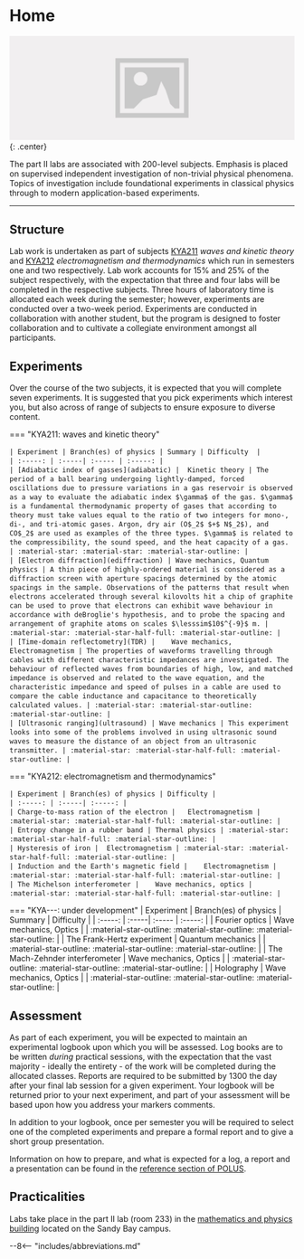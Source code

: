 # Home

![](header.jpg){: .center}

The part II labs are associated with 200-level subjects. Emphasis is placed on supervised independent investigation of non-trivial physical phenomena. Topics of investigation include foundational experiments in classical physics through to modern application-based experiments.

---

## Structure

Lab work is undertaken as part of subjects [KYA211](https://www.utas.edu.au/courses/cse/units/kya211-waves-and-kinetic-theory) *waves and kinetic theory* and [KYA212](https://www.utas.edu.au/courses/cse/units/kya212-electromagnetism-and-thermodynamics) *electromagnetism and thermodynamics* which run in semesters one and two respectively. Lab work accounts for 15% and 25% of the subject respectively, with the expectation that three and four labs will be completed in the respective subjects. Three hours of laboratory time is allocated each week during the semester; however, experiments are conducted over a two-week period. Experiments are conducted in collaboration with another student, but the program is designed to foster collaboration and to cultivate a collegiate environment amongst all participants.

## Experiments

Over the course of the two subjects, it is expected that you will complete seven experiments. It is suggested that you pick experiments which interest you, but also across of range of subjects to ensure exposure to diverse content.

=== "KYA211: waves and kinetic theory"

    | Experiment | Branch(es) of physics | Summary | Difficulty  |
    | :-----: | :-----| :----- | :-----: |
    | [Adiabatic index of gasses](adiabatic) |	Kinetic theory | The period of a ball bearing undergoing lightly-damped, forced oscillations due to pressure variations in a gas reservoir is observed as a way to evaluate the adiabatic index $\gamma$ of the gas. $\gamma$ is a fundamental thermodynamic property of gases that according to theory must take values equal to the ratio of two integers for mono-, di-, and tri-atomic gases. Argon, dry air (O$_2$ $+$ N$_2$), and CO$_2$ are used as examples of the three types. $\gamma$ is related to the compressibility, the sound speed, and the heat capacity of a gas. | :material-star: :material-star: :material-star-outline: |
    | [Electron diffraction](ediffraction) | Wave mechanics, Quantum physics | A thin piece of highly-ordered material is considered as a diffraction screen with aperture spacings determined by the atomic spacings in the sample. Observations of the patterns that result when electrons accelerated through several kilovolts hit a chip of graphite can be used to prove that electrons can exhibit wave behaviour in accordance with deBroglie's hypothesis, and to probe the spacing and arrangement of graphite atoms on scales $\lesssim$10$^{-9}$ m. | :material-star: :material-star-half-full: :material-star-outline: |
    | [Time-domain reflectometry](TDR) |	Wave mechanics, Electromagnetism | The properties of waveforms travelling through cables with different characteristic impedances are investigated. The behaviour of reflected waves from boundaries of high, low, and matched impedance is observed and related to the wave equation, and the characteristic impedance and speed of pulses in a cable are used to compare the cable inductance and capacitance to theoretically calculated values. | :material-star: :material-star-outline: :material-star-outline: |
    | [Ultrasonic ranging](ultrasound) | Wave mechanics | This experiment looks into some of the problems involved in using ultrasonic sound waves to measure the distance of an object from an ultrasonic transmitter. | :material-star: :material-star-half-full: :material-star-outline: |

=== "KYA212: electromagnetism and thermodynamics"

    | Experiment | Branch(es) of physics | Difficulty |
    | :-----: | :-----| :-----: |
    | Charge-to-mass ration of the electron |	Electromagnetism | :material-star: :material-star-half-full: :material-star-outline: |
    | Entropy change in a rubber band |	Thermal physics | :material-star: :material-star-half-full: :material-star-outline: |
    | Hysteresis of iron |	Electromagnetism | :material-star: :material-star-half-full: :material-star-outline: |
    | Induction and the Earth's magnetic field |	Electromagnetism | :material-star: :material-star-half-full: :material-star-outline: |
    | The Michelson interferometer |	Wave mechanics, optics | :material-star: :material-star-half-full: :material-star-outline: |

=== "KYA---: under development"
    | Experiment | Branch(es) of physics | Summary | Difficulty  |
    | :-----: | :-----| :----- | :-----: |
    | Fourier optics | Wave mechanics, Optics | | :material-star-outline: :material-star-outline: :material-star-outline: |
    | The Frank-Hertz experiment | Quantum mechanics | | :material-star-outline: :material-star-outline: :material-star-outline: |
    | The Mach-Zehnder interferometer | Wave mechanics, Optics | | :material-star-outline: :material-star-outline: :material-star-outline: |
    | Holography |	Wave mechanics, Optics | | :material-star-outline: :material-star-outline: :material-star-outline: |

## Assessment
As part of each experiment, you will be expected to maintain an experimental logbook upon which you will be assessed. Log books are to be written _during_ practical sessions, with the expectation that the vast majority - ideally the entirety - of the work will be completed during the allocated classes. Reports are required to be submitted by 1300 the day after your final lab session for a given experiment. Your logbook will be returned prior to your next experiment, and part of your assessment will be based upon how you address your markers comments.

In addition to your logbook, once per semester you will be required to select one of the completed experiments and prepare a formal report and to give a short group presentation.

Information on how to prepare, and what is expected for a log, a report and a presentation can be found in the [reference section of POLUS](../reference/experiment/#communication).

## Practicalities
Labs take place in the part II lab (room 233) in the [mathematics and physics building](https://www.openstreetmap.org/way/23959304) located on the Sandy Bay campus.

--8<-- "includes/abbreviations.md"
